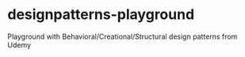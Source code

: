 # designpatterns-playground
Playground with Behavioral/Creational/Structural design patterns from Udemy
